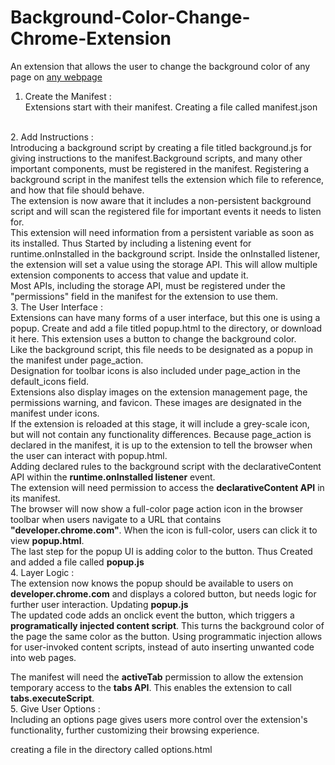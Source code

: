 # Background-Color-Change-Chrome-Extension
An extension that allows the user to change the background color of any page on <a href="#">any webpage</a>
<br>
1. Create the Manifest : <br>
Extensions start with their manifest. Creating a file called manifest.json
<br>
2. Add Instructions : <br>
Introducing a background script by creating a file titled background.js for giving instructions to the manifest.Background scripts, and many other important components, must be registered in the manifest. Registering a background script in the manifest tells the extension which file to reference, and how that file should behave.
<br> The extension is now aware that it includes a non-persistent background script and will scan the registered file for important events it needs to listen for.<br> This extension will need information from a persistent variable as soon as its installed. Thus Started by including a listening event for runtime.onInstalled in the background script. Inside the onInstalled listener, the extension will set a value using the storage API. This will allow multiple extension components to access that value and update it.
<br> Most APIs, including the storage API, must be registered under the "permissions" field in the manifest for the extension to use them.
<br>
3. The User Interface :<br>
Extensions can have many forms of a user interface, but this one is using a popup. Create and add a file titled popup.html to the directory, or download it here. This extension uses a button to change the background color. <br>
Like the background script, this file needs to be designated as a popup in the manifest under page_action. <br>
Designation for toolbar icons is also included under page_action in the default_icons field. <br>
Extensions also display images on the extension management page, the permissions warning, and favicon. These images are designated in the manifest under icons.<br>
If the extension is reloaded at this stage, it will include a grey-scale icon, but will not contain any functionality differences. Because page_action is declared in the manifest, it is up to the extension to tell the browser when the user can interact with popup.html.<br>
Adding declared rules to the background script with the declarativeContent API within the <b>runtime.onInstalled listener</b> event.
  <br>
The extension will need permission to access the <b>declarativeContent API</b> in its manifest.
  <br>The browser will now show a full-color page action icon in the browser toolbar when users navigate to a URL that contains <b>"developer.chrome.com"</b>. When the icon is full-color, users can click it to view <b>popup.html</b>.
  <br>The last step for the popup UI is adding color to the button. Thus Created and added a file called <b>popup.js</b><br>
 4. Layer Logic :
  <br> The extension now knows the popup should be available to users on <b>developer.chrome.com</b> and displays a colored button, but needs logic for further user interaction. Updating <b>popup.js</b> 
  <br>
  The updated code adds an onclick event the button, which triggers a <b>programatically injected content script</b>. This turns the background color of the page the same color as the button. Using programmatic injection allows for user-invoked content scripts, instead of auto inserting unwanted code into web pages.

The manifest will need the <b>activeTab</b> permission to allow the extension temporary access to the <b>tabs API</b>. This enables the extension to call <b>tabs.executeScript</b>.
  <br>
 5. Give User Options : <br>
  Including an options page gives users more control over the extension's functionality, further customizing their browsing experience.

creating a file in the directory called options.html 
